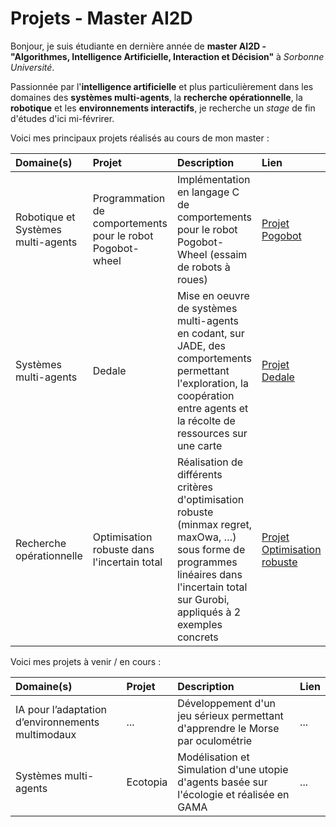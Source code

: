 <!---
Melluchi/Melluchi is a ✨ special ✨ repository because its `README.md` (this file) appears on your GitHub profile.
You can click the Preview link to take a look at your changes.
--->

# Projets - Master AI2D

Bonjour, je suis étudiante en dernière année de **master AI2D - "Algorithmes, Intelligence Artificielle, Interaction et Décision"** à *Sorbonne Université*.

Passionnée par l'**intelligence artificielle** et plus particulièrement  dans les domaines des **systèmes multi-agents**, la **recherche opérationnelle**, la **robotique** et les **environnements interactifs**, je recherche un *stage* de fin d'études d'ici mi-févrirer.

Voici mes principaux projets réalisés au cours de mon master :

|Domaine(s)| Projet | Description | Lien |
|:------------|:--------|:-------------|:------|
| Robotique et Systèmes multi-agents | Programmation de comportements pour le robot Pogobot-wheel | Implémentation en langage C de comportements pour le robot Pogobot-Wheel (essaim de robots à roues) | [Projet Pogobot](https://github.com/Stalkyyy/pogobot-swarm-behaviors) |
| Systèmes multi-agents | Dedale | Mise en oeuvre de systèmes multi-agents en codant, sur JADE, des comportements permettant l'exploration, la coopération entre agents et la récolte de ressources sur une carte | [Projet Dedale](https://github.com/jjriby/FOSYMA) |
| Recherche opérationnelle | Optimisation robuste dans l'incertain total | Réalisation de différents critères d'optimisation robuste (minmax regret, maxOwa, …) sous forme de programmes linéaires dans l'incertain total sur Gurobi, appliqués à 2 exemples concrets​ | [Projet Optimisation robuste](https://github.com/jjriby/MOGPL) |


Voici mes projets à venir / en cours :

|Domaine(s)| Projet | Description | Lien |
|:------------|:--------|:-------------|:------|
| IA pour l’adaptation d’environnements multimodaux | ... | Développement d'un jeu sérieux permettant d'apprendre le Morse par oculométrie | ... |
| Systèmes multi-agents | Ecotopia | Modélisation et Simulation d'une utopie d'agents basée sur l'écologie et réalisée en GAMA | ... |

